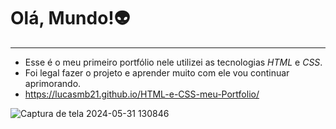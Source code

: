 # Olá, Mundo!👽
---

* Esse é o meu primeiro portfólio nele utilizei as tecnologias _HTML_ e _CSS_.
* Foi legal fazer o projeto e aprender muito com ele vou continuar aprimorando.
* https://lucasmb21.github.io/HTML-e-CSS-meu-Portfolio/

![Captura de tela 2024-05-31 130846](https://github.com/LucasMB21/HTML-e-CSS-meu-Portfolio/assets/130411731/9f7fce1a-f547-46eb-b6e2-3c2d74d9d165)


